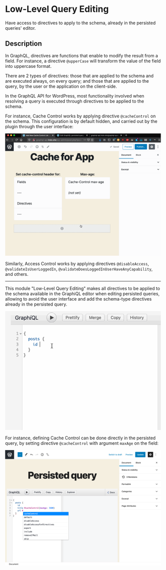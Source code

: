 # Low-Level Query Editing

Have access to directives to apply to the schema, already in the persisted queries' editor.

## Description

In GraphQL, directives are functions that enable to modify the result from a field. For instance, a directive `@upperCase` will transform the value of the field into uppercase format.

There are 2 types of directives: those that are applied to the schema and are executed always, on every query; and those that are applied to the query, by the user or the application on the client-side.

In the GraphQL API for WordPress, most functionality involved when resolving a query is executed through directives to be applied to the schema. 

For instance, Cache Control works by applying directive `@cacheControl` on the schema. This configuration is by default hidden, and carried out by the plugin through the user interface:

<a href="../../images/cache-control.gif" target="_blank">![Defining a cache control policy](../../images/cache-control.gif "Defining a cache control policy")</a>

Similarly, Access Control works by applying directives `@disableAccess`, `@validateIsUserLoggedIn`, `@validateDoesLoggedInUserHaveAnyCapability`, and others.

---

This module "Low-Level Query Editing" makes all directives to be applied to the schema available in the GraphiQL editor when editing persisted queries, allowing to avoid the user interface and add the schema-type directives already in the persisted query.

<a href="../../images/schema-type-directives.gif" target="_blank">![Schema-type directives](../../images/schema-type-directives.gif "Schema-type directives")</a>

For instance, defining Cache Control can be done directly in the persisted query, by setting directive `@cacheControl` with argument `maxAge` on the field:

<a href="../../images/low-level-query-editing.png" target="_blank">![Schema-type directives available in the Persisted queries editor](../../images/low-level-query-editing.png "Schema-type directives available in the Persisted queries editor")</a>

